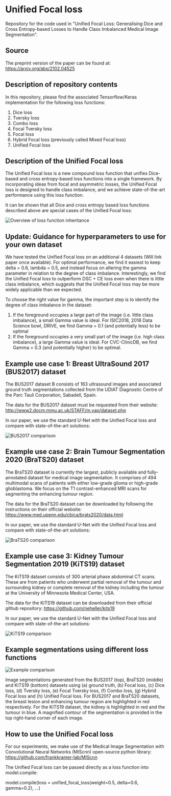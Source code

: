 # Unified Focal loss
Repository for the code used in "Unified Focal Loss: Generalising Dice and Cross Entropy-based Losses to Handle Class Imbalanced Medical Image Segmentation".

## Source
The preprint version of the paper can be found at: https://arxiv.org/abs/2102.04525

## Description of repository contents
In this repository, please find the associated Tensorflow/Keras implementation for the following loss functions:
1. Dice loss
2. Tversky loss
3. Combo loss
4. Focal Tversky loss
5. Focal loss
7. Hybrid Focal loss (previously called Mixed Focal loss)
8. Unified Focal loss

## Description of the Unified Focal loss
The Unified Focal loss is a new compound loss function that unifies Dice-based and cross entropy-based loss functions into a single framework. By incorporating ideas from focal and asymmetric losses, the Unified Focal loss is designed to handle class imbalance, and we achieve state-of-the-art performance using this loss function. 

It can be shown that all Dice and cross entropy based loss functions described above are special cases of the Unified Focal loss:

![Overview of loss function inheritance](https://github.com/mlyg/unified-focal-loss/blob/main/Figures/Summary.png)

## **Update: Guidance for hyperparameters to use for your own dataset**
We have tested the Unified Focal loss on an additional 4 datasets (Will link paper once available). For optimal performance, we find it easiest to keep delta = 0.6, lambda = 0.5, and instead focus on altering the gamma parameter in relation to the degree of class imbalance. Interestingly, we find the Unified Focal loss to outperform DSC + CE loss even when there is little class imbalance, which suggests that the Unified Focal loss may be more widely applicable than we expected.

To choose the right value for gamma, the important step is to identify the degree of class imbalance in the dataset:
1. If the foreground occupies a large part of the image (i.e. little class imbalance), a small Gamma value is ideal. For ISIC2018, 2018 Data Science bowl, DRIVE, we find Gamma = 0.1 (and potentially less) to be optimal
2. If the foreground occupies a very small part of the image (i.e. high class imbalance), a large Gamma value is ideal. For CVC-ClinicDB, we find Gamma = 0.3 (and potentially higher) to be optimal.  

## Example use case 1: Breast UltraSound 2017 (BUS2017) dataset

The BUS2017 dataset B consists of 163 ultrasound images and associated ground truth segmentations collected from the UDIAT Diagnostic Centre of the Parc Tauli Corporation, Sabadell, Spain.

The data for the BUS2017 dataset must be requested from their website: http://www2.docm.mmu.ac.uk/STAFF/m.yap/dataset.php

In our paper, we use the standard U-Net with the Unified Focal loss and compare with state-of-the-art solutions:

![BUS2017 comparison](https://github.com/mlyg/unified-focal-loss/blob/main/Figures/BUS2017_table.png)


## Example use case 2: Brain Tumour Segmentation 2020 (BraTS20) dataset

The BraTS20 dataset is currently the largest, publicly available and fully-annotated dataset for medical image segmentation. It comprises of 494 multimodal scans of patients with either low-grade glioma or high-grade glioblastoma. We focus on the T1 contrast-enhanced MRI scans for segmenting the enhancing tumour region.

The data for the BraTS20 dataset can be downloaded by following the instructions on their official website: https://www.med.upenn.edu/cbica/brats2020/data.html

In our paper, we use the standard U-Net with the Unified Focal loss and compare with state-of-the-art solutions:

![BraTS20 comparison](https://github.com/mlyg/unified-focal-loss/blob/main/Figures/BraTS20_table.png)

## Example use case 3: Kidney Tumour Segmentation 2019 (KiTS19) dataset

The KiTS19 dataset consists of 300 arterial phase abdominal CT scans. These are from patients who underwent partial removal of the tumour and surrounding kidney or complete removal of the kidney including the tumour at the University of Minnesota Medical Center, USA.

The data for the KiTS19 dataset can be downloaded from their official github repository: https://github.com/neheller/kits19

In our paper, we use the standard U-Net with the Unified Focal loss and compare with state-of-the-art solutions:

![KiTS19 comparison](https://github.com/mlyg/mixed-focal-loss/blob/main/Figures/KiTS19_table.png)


## Example segmentations using different loss functions

![Example comparison](https://github.com/mlyg/unified-focal-loss/blob/main/Figures/Example_outputs.png)

Image segmentations generated from the BUS2017 (top), BraTS20 (middle) and KiTS19 (bottom) datasets using (a) ground truth, (b) Focal loss, (c) Dice loss, (d) Tversky loss, (e) Focal Tversky loss, (f) Combo loss, (g) Hybrid Focal loss and (h) Unified Focal loss. For BUS2017 and BraTS20 datasets, the breast lesion and enhancing tumour region are highlighted in red respectively. For the KiTS19 dataset, the kidney is highlighted in red and the tumour in blue. A magnified contour of the segmentation is provided in the top right-hand corner of each image.


## How to use the Unified Focal loss

For our experiments, we make use of the Medical Image Segmentation with Convolutional Neural Networks (MIScnn) open-source python library: 
https://github.com/frankkramer-lab/MIScnn

The Unified Focal loss can be passed directly as a loss function into model.compile:

model.compile(loss = unified_focal_loss(weight=0.5, delta=0.6, gamma=0.2), ...)
